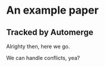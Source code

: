 # An example paper
## Tracked by Automerge

Alrighty then, here we go.

We can handle conflicts, yea?